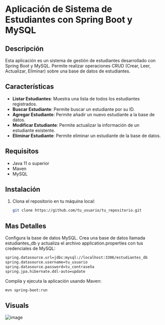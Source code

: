 # Aplicación de Sistema de Estudiantes con Spring Boot y MySQL

## Descripción
Esta aplicación es un sistema de gestión de estudiantes desarrollado con Spring Boot y MySQL. Permite realizar operaciones CRUD (Crear, Leer, Actualizar, Eliminar) sobre una base de datos de estudiantes. 

## Características
- **Listar Estudiantes**: Muestra una lista de todos los estudiantes registrados.
- **Buscar Estudiante**: Permite buscar un estudiante por su ID.
- **Agregar Estudiante**: Permite añadir un nuevo estudiante a la base de datos.
- **Modificar Estudiante**: Permite actualizar la información de un estudiante existente.
- **Eliminar Estudiante**: Permite eliminar un estudiante de la base de datos.

## Requisitos
- Java 11 o superior
- Maven
- MySQL

## Instalación
1. Clona el repositorio en tu máquina local:
   ```bash
   git clone https://github.com/tu_usuario/tu_repositorio.git

## Mas Detalles 
Configura la base de datos MySQL. Crea una base de datos llamada estudiantes_db y actualiza el archivo application.properties con tus credenciales de MySQL:
  ```bash
  spring.datasource.url=jdbc:mysql://localhost:3306/estudiantes_db
  spring.datasource.username=tu_usuario
  spring.datasource.password=tu_contraseña
  spring.jpa.hibernate.ddl-auto=update
  ```
Compila y ejecuta la aplicación usando Maven:
  ```bash
  mvn spring-boot:run
```
## Visuals
![image](https://github.com/user-attachments/assets/136d1ee8-0a4a-45c2-9a00-1cf040233059)


